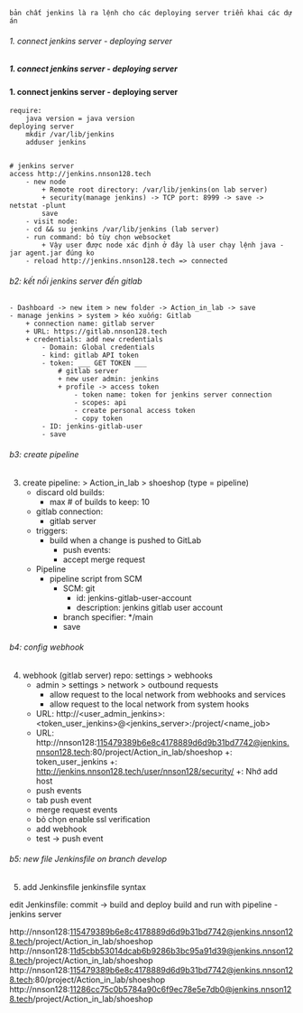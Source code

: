 ```
bản chất jenkins là ra lệnh cho các deploying server triển khai các dự án 
```

###### 1. connect jenkins server - deploying server
##### 1. connect jenkins server - deploying server
#### 1. connect jenkins server - deploying server
```
require: 
    java version = java version 
deploying server
    mkdir /var/lib/jenkins
    adduser jenkins
```
```

# jenkins server
access http://jenkins.nnson128.tech
    - new node 
        + Remote root directory: /var/lib/jenkins(on lab server)
        + security(manage jenkins) -> TCP port: 8999 -> save -> netstat -plunt
        save
    - visit node: 
    - cd && su jenkins /var/lib/jenkins (lab server)
    - run command: bỏ tùy chọn websocket
        + Vậy user được node xác định ở đây là user chạy lệnh java -jar agent.jar đúng ko
    - reload http://jenkins.nnson128.tech => connected
```

###### b2: kết nối jenkins server đến gitlab
    - Dashboard -> new item > new folder -> Action_in_lab -> save
    - manage jenkins > system > kéo xuống: Gitlab
        + connection name: gitlab server
        + URL: https://gitlab.nnson128.tech
        + credentials: add new credentials
            - Domain: Global credentials
            - kind: gitlab API token
            - token: ___ GET TOKEN ___
                # gitlab server
                + new user admin: jenkins
                + profile -> access token
                    - token name: token for jenkins server connection 
                    - scopes: api
                    - create personal access token
                    - copy token
            - ID: jenkins-gitlab-user
            - save
###### b3: create pipeline
3. create pipeline: > Action_in_lab > shoeshop (type = pipeline)
    + discard old builds: 
        - max # of builds to keep: 10
    + gitlab connection: 
        - gitlab server
    + triggers: 
        - build when a change is pushed to GitLab
            + push events: 
            + accept merge request 
    + Pipeline
        + pipeline script from SCM
            - SCM: git
                - id: jenkins-gitlab-user-account
                - description: jenkins gitlab user account
            - branch specifier: */main
            - save
###### b4: config webhook
4. webhook (gitlab server)
repo: settings > webhooks
    - admin > settings > network > outbound requests
        + allow request to the local network from webhooks and services
        + allow request to the local network from system hooks
    - URL: http://<user_admin_jenkins>:<token_user_jenkins>@<jenkins_server>:<port>/project/<name_job>
    - URL: http://nnson128:115479389b6e8c4178889d6d9b31bd7742@jenkins.nnson128.tech:80/project/Action_in_lab/shoeshop
        +: token_user_jenkins
        +: http://jenkins.nnson128.tech/user/nnson128/security/
        +: Nhớ add host 
    - push events
    - tab push event 
    - merge request events
    - bỏ chọn enable ssl verification
    - add webhook
    - test -> push event 

###### b5: new file Jenkinsfile on branch develop
5. add Jenkinsfile
jenkinsfile syntax

edit Jenkinsfile:
    commit -> build and deploy
build and run with pipeline - jenkins server

http://nnson128:115479389b6e8c4178889d6d9b31bd7742@jenkins.nnson128.tech/project/Action_in_lab/shoeshop
http://nnson128:11d5cbb53014dcab6b9286b3bc95a91d39@jenkins.nnson128.tech/project/Action_in_lab/shoeshop
http://nnson128:115479389b6e8c4178889d6d9b31bd7742@jenkins.nnson128.tech:80/project/Action_in_lab/shoeshop
http://nnson128:11286cc75c0b5784a90c6f9ec78e5e7db0@jenkins.nnson128.tech/project/Action_in_lab/shoeshop
